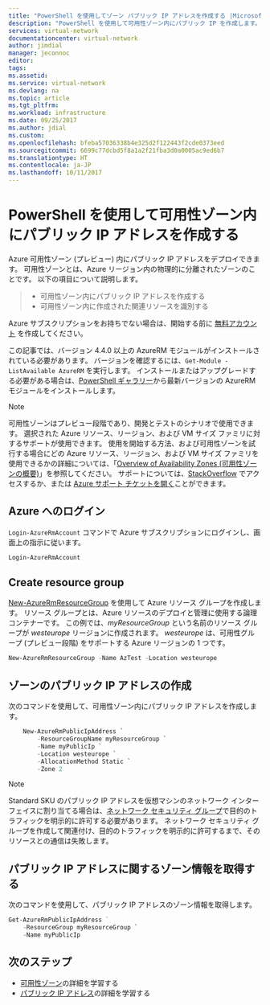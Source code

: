 ```yaml
---
title: "PowerShell を使用してゾーン パブリック IP アドレスを作成する |Microsoft Docs"
description: "PowerShell を使用して可用性ゾーン内にパブリック IP を作成します。"
services: virtual-network
documentationcenter: virtual-network
author: jimdial
manager: jeconnoc
editor: 
tags: 
ms.assetid: 
ms.service: virtual-network
ms.devlang: na
ms.topic: article
ms.tgt_pltfrm: 
ms.workload: infrastructure
ms.date: 09/25/2017
ms.author: jdial
ms.custom: 
ms.openlocfilehash: bfeba57036338b4e325d2f122443f2cde0373eed
ms.sourcegitcommit: 6699c77dcbd5f8a1a2f21fba3d0a0005ac9ed6b7
ms.translationtype: HT
ms.contentlocale: ja-JP
ms.lasthandoff: 10/11/2017
---
```

# <a name="create-a-public-ip-address-in-an-availability-zone-with-powershell"></a>PowerShell を使用して可用性ゾーン内にパブリック IP アドレスを作成する

Azure 可用性ゾーン (プレビュー) 内にパブリック IP アドレスをデプロイできます。 可用性ゾーンとは、Azure リージョン内の物理的に分離されたゾーンのことです。 以下の項目について説明します。

> * 可用性ゾーン内にパブリック IP アドレスを作成する
> * 可用性ゾーン内に作成された関連リソースを識別する
  

Azure サブスクリプションをお持ちでない場合は、開始する前に [無料アカウント](https://azure.microsoft.com/free/?WT.mc_id=A261C142F) を作成してください。

この記事では、バージョン 4.4.0 以上の AzureRM モジュールがインストールされている必要があります。 バージョンを確認するには、`Get-Module -ListAvailable AzureRM` を実行します。 インストールまたはアップグレードする必要がある場合は、[PowerShell ギャラリー](https://www.powershellgallery.com/packages/AzureRM)から最新バージョンの AzureRM モジュールをインストールします。

> [!NOTE]
> 可用性ゾーンはプレビュー段階であり、開発とテストのシナリオで使用できます。 選択された Azure リソース、リージョン、および VM サイズ ファミリに対するサポートが使用できます。 使用を開始する方法、および可用性ゾーンを試行する場合にどの Azure リソース、リージョン、および VM サイズ ファミリを使用できるかの詳細については、「[Overview of Availability Zones (可用性ゾーンの概要)](https://docs.microsoft.com/azure/load-balancer/load-balancer-standard-overview)」を参照してください。 サポートについては、[StackOverflow](https://stackoverflow.com/questions/tagged/azure-availability-zones) でアクセスするか、または [Azure サポート チケットを開く](../azure-supportability/how-to-create-azure-support-request.md?toc=%2fazure%2fvirtual-network%2ftoc.json)ことができます。

## <a name="log-in-to-azure"></a>Azure へのログイン

`Login-AzureRmAccount` コマンドで Azure サブスクリプションにログインし、画面上の指示に従います。

```powershell
Login-AzureRmAccount
```
## <a name="create-resource-group"></a>Create resource group

[New-AzureRmResourceGroup](/powershell/module/azurerm.resources/new-azurermresourcegroup) を使用して Azure リソース グループを作成します。 リソース グループとは、Azure リソースのデプロイと管理に使用する論理コンテナーです。 この例では、*myResourceGroup* という名前のリソース グループが *westeurope* リージョンに作成されます。 *westeurope* は、可用性グループ (プレビュー段階) をサポートする Azure リージョンの 1 つです。

```powershell
New-AzureRmResourceGroup -Name AzTest -Location westeurope
```

## <a name="create-a-zonal-public-ip-address"></a>ゾーンのパブリック IP アドレスの作成

次のコマンドを使用して、可用性ゾーン内にパブリック IP アドレスを作成します。

```powershell
    New-AzureRmPublicIpAddress `
        -ResourceGroupName myResourceGroup `
        -Name myPublicIp `
        -Location westeurope `
        -AllocationMethod Static `
        -Zone 2
```

> [!NOTE]
> Standard SKU のパブリック IP アドレスを仮想マシンのネットワーク インターフェイスに割り当てる場合は、[ネットワーク セキュリティ グループ](security-overview.md#network-security-groups)で目的のトラフィックを明示的に許可する必要があります。 ネットワーク セキュリティ グループを作成して関連付け、目的のトラフィックを明示的に許可するまで、そのリソースとの通信は失敗します。

## <a name="get-zone-information-about-a-public-ip-address"></a>パブリック IP アドレスに関するゾーン情報を取得する

次のコマンドを使用して、パブリック IP アドレスのゾーン情報を取得します。

```powershell
Get-AzureRmPublicIpAddress ` 
    -ResourceGroup myResourceGroup `
    -Name myPublicIp
```

## <a name="next-steps"></a>次のステップ

- [可用性ゾーン](https://docs.microsoft.com/azure/load-balancer/load-balancer-standard-overview)の詳細を学習する
- [パブリック IP アドレス](virtual-network-public-ip-address.md?toc=%2fazure%2fvirtual-network%2ftoc.json)の詳細を学習する 